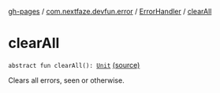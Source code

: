 [gh-pages](../../index.md) / [com.nextfaze.devfun.error](../index.md) / [ErrorHandler](index.md) / [clearAll](./clear-all.md)

# clearAll

`abstract fun clearAll(): `[`Unit`](https://kotlinlang.org/api/latest/jvm/stdlib/kotlin/-unit/index.html) [(source)](https://github.com/NextFaze/dev-fun/tree/master/devfun/src/main/java/com/nextfaze/devfun/error/Handler.kt#L97)

Clears all errors, seen or otherwise.

